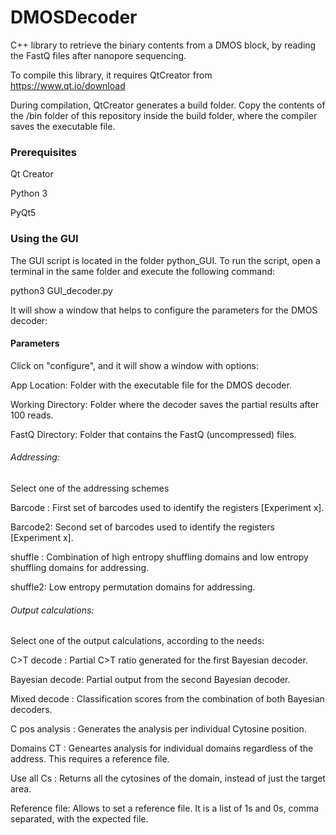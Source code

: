 # DMOSDecoder

C++ library to retrieve the binary contents from a DMOS block, by reading the FastQ files after nanopore sequencing.

To compile this library, it requires QtCreator from  https://www.qt.io/download

During compilation, QtCreator generates a build folder. Copy the contents of the /bin folder of this repository inside the build folder, where the compiler saves the executable file.

### Prerequisites

Qt Creator 

Python 3

PyQt5


### Using the GUI

The GUI script is located in the folder python_GUI. 
To run the script, open a terminal in the same folder and execute the following command:

python3 GUI_decoder.py

It will show a window that helps to configure the parameters for the DMOS decoder:

#### Parameters

Click on "configure", and it will show a window with options:

App Location: Folder with the executable file for the DMOS decoder.

Working Directory: Folder where the decoder saves the partial results after 100 reads.

FastQ Directory: Folder that contains the FastQ (uncompressed) files.

###### Addressing: 
Select one of the addressing schemes

Barcode : First set of barcodes used to identify the registers [Experiment x]. 

Barcode2: Second set of barcodes used to identify the registers [Experiment x]. 

shuffle : Combination of high entropy shuffling domains and low entropy shuffling domains for addressing.

shuffle2: Low entropy permutation domains for addressing.


###### Output calculations: 

Select one of the output calculations, according to the needs:

C>T decode     : Partial C>T ratio generated for the first Bayesian decoder.

Bayesian decode: Partial output from the second Bayesian decoder.

Mixed decode   : Classification scores from the combination of both Bayesian decoders.

C pos analysis : Generates the analysis per individual Cytosine position.

Domains CT     : Geneartes analysis for individual domains regardless of the address. This requires a reference file.

Use all Cs     : Returns all the cytosines of the domain, instead of just the target area.



Reference file: Allows to set a reference file. It is a list of 1s and 0s, comma separated, with the expected file. 
